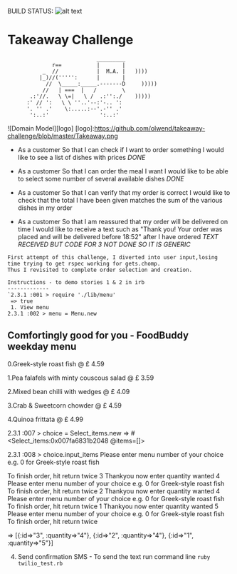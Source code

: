 
 BUILD STATUS: ![alt text](https://travis-ci.org/olwend/takeaway-challenge.svg?branch=master)

Takeaway Challenge
==================
```
                            _________
              r==           |       |
           _  //            |  M.A. |   ))))
          |_)//(''''':      |       |
            //  \_____:_____.-------D     )))))
           //   | ===  |   /        \
       .:'//.   \ \=|   \ /  .:'':./    )))))
      :' // ':   \ \ ''..'--:'-.. ':
      '. '' .'    \:.....:--'.-'' .'
       ':..:'                ':..:'

```
![Domain Model][logo]
[logo]:https://github.com/olwend/takeaway-challenge/blob/master/Takeaway.png
* As a customer
So that I can check if I want to order something
I would like to see a list of dishes with prices _DONE_

* As a customer
So that I can order the meal I want
I would like to be able to select some number of several available dishes _DONE_

* As a customer
So that I can verify that my order is correct
I would like to check that the total I have been given matches the sum of the various dishes in my order

* As a customer
So that I am reassured that my order will be delivered on time
I would like to receive a text such as "Thank you! Your order was placed and will be delivered before 18:52" after I have ordered _TEXT RECEIVED BUT CODE FOR 3 NOT DONE SO IT IS GENERIC_
```
First attempt of this challenge, I diverted into user input,losing time trying to get rspec working for gets.chomp.
Thus I revisited to complete order selection and creation.

Instructions - to demo stories 1 & 2 in irb
-------------
`2.3.1 :001 > require './lib/menu'
 => true
 1. View menu
2.3.1 :002 > menu = Menu.new
```
Comfortingly good for you - FoodBuddy weekday menu
--------------------------------------------------
0.Greek-style roast fish @ £ 4.59  

1.Pea falafels with minty couscous salad @ £ 3.59  

2.Mixed bean chilli with wedges @ £ 4.09  

3.Crab & Sweetcorn chowder @ £ 4.59  

4.Quinoa frittata @ £ 4.99  

2.3.1 :007 > choice = Select_items.new
 => #<Select_items:0x007fa6831b2048 @items=[]>
 
2.3.1 :008 > choice.input_items
Please enter menu number of your choice
    e.g. 0 for Greek-style roast fish
    
To finish order, hit return twice
3
Thankyou now enter quantity wanted
4
Please enter menu number of your choice
    e.g. 0 for Greek-style roast fish
To finish order, hit return twice
2
Thankyou now enter quantity wanted
4
Please enter menu number of your choice
    e.g. 0 for Greek-style roast fish
To finish order, hit return twice
1
Thankyou now enter quantity wanted
5
Please enter menu number of your choice
    e.g. 0 for Greek-style roast fish
To finish order, hit return twice

 => [{:id=>"3", :quantity=>"4"}, {:id=>"2", :quantity=>"4"}, {:id=>"1", :quantity=>"5"}]



4. Send confirmation SMS -  To send the text run command line
 `ruby twilio_test.rb`
 ```
